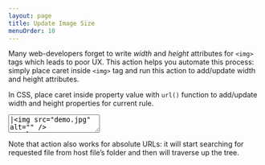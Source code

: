 ```yaml
---
layout: page
title: Update Image Size
menuOrder: 10
---
```

Many web-developers forget to write _width_ and _height_ attributes  for `<img>` tags which leads to poor UX. This action helps you automate this process: simply place caret inside `<img>` tag and run this action to add/update width and height attributes.

In CSS, place caret inside property value with `url()` function to add/update width and height properties for current rule.

<textarea class="movie-def">
|&lt;img src="demo.jpg" alt="" /&gt;
&lt;style&gt;
.block {
	background: url(demo.jpg);
}
&lt;/style&gt;
~~~
tooltip: Put caret inside &lt;img&gt; tag and run “Update Image Size” to get its size
moveTo: 6
wait: 1000
run: emmet.update_image_size ::: “Update Image Size” (Shift-Cmd-U)
wait: 1000
tooltip: Put caret inside value with image URL to update width and height properties of the rule
moveTo: 3:22
wait: 1000
run: emmet.update_image_size
</textarea>

Note that action also works for absolute URLs: it will start searching for requested file from host file’s folder and then will traverse up the tree.